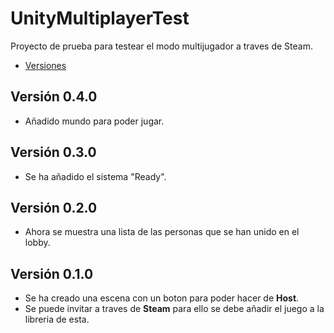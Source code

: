 # UnityMultiplayerTest
Proyecto de prueba para testear el modo multijugador a traves de Steam.

- [Versiones](https://github.com/Grabthesky/UnityMultiplayerTest/releases)
## Versión 0.4.0
- Añadido mundo para poder jugar.
## Versión 0.3.0
- Se ha añadido el sistema "Ready".
## Versión 0.2.0
- Ahora se muestra una lista de las personas que se han unido en el lobby.
## Versión 0.1.0
- Se ha creado una escena con un boton para poder hacer de **Host**.
- Se puede invitar a traves de **Steam** para ello se debe añadir el juego a la libreria de esta.

